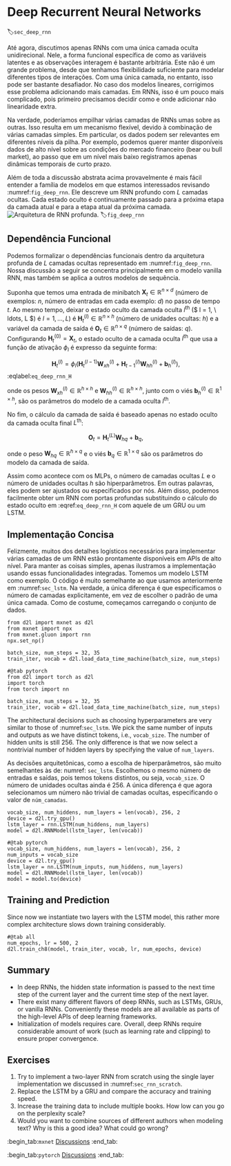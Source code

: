 # Deep Recurrent Neural Networks

:label:`sec_deep_rnn`

Até agora, discutimos apenas RNNs com uma única camada oculta unidirecional.
Nele, a forma funcional específica de como as variáveis latentes e as observações interagem é bastante arbitrária.
Este não é um grande problema, desde que tenhamos flexibilidade suficiente para modelar diferentes tipos de interações.
Com uma única camada, no entanto, isso pode ser bastante desafiador.
No caso dos modelos lineares,
corrigimos esse problema adicionando mais camadas.
Em RNNs, isso é um pouco mais complicado, pois primeiro precisamos decidir como e onde adicionar não linearidade extra.

Na verdade,
poderíamos empilhar várias camadas de RNNs umas sobre as outras. Isso resulta em um mecanismo flexível,
devido à combinação de várias camadas simples. Em particular, os dados podem ser relevantes em diferentes níveis da pilha. Por exemplo, podemos querer manter disponíveis dados de alto nível sobre as condições do mercado financeiro (bear ou bull market), ao passo que em um nível mais baixo registramos apenas dinâmicas temporais de curto prazo.

Além de toda a discussão abstrata acima
provavelmente é mais fácil entender a família de modelos em que estamos interessados revisando :numref:`fig_deep_rnn`. Ele descreve um RNN profundo com $L$ camadas ocultas.
Cada estado oculto é continuamente passado para a próxima etapa da camada atual e para a etapa atual da próxima camada.
![Arquitetura de RNN profunda.](../img/deep-rnn.svg)
:label:`fig_deep_rnn`

## Dependência Funcional

Podemos formalizar o
dependências funcionais
dentro da arquitetura profunda
de $L$ camadas ocultas
representado em :numref:`fig_deep_rnn`.
Nossa discussão a seguir se concentra principalmente em
o modelo vanilla RNN,
mas também se aplica a outros modelos de sequência.

Suponha que temos uma entrada de minibatch
$\mathbf{X}_t \in \mathbb{R}^{n \times d}$ (número de exemplos: $n$, número de entradas em cada exemplo: $d$) no passo de tempo $t$.
Ao mesmo tempo,
deixar
o estado oculto da camada oculta $l^\mathrm{th}$ ($ l = 1, \ ldots, L $) é $l=1,\ldots,L$) é $\mathbf{H}_t^{(l)}  \in \mathbb{R}^{n \times h}$ (número de unidades ocultas: $h$)
e
a variável da camada de saída é $\mathbf{O}_t \in \mathbb{R}^{n \times q}$ (número de saídas: $q$).
Configurando $\mathbf{H}_t^{(0)} = \mathbf{X}_t$,
o estado oculto de
a camada oculta $l^\mathrm{th}$
que usa a função de ativação $\phi_l$
é expresso da seguinte forma:

$$\mathbf{H}_t^{(l)} = \phi_l(\mathbf{H}_t^{(l-1)} \mathbf{W}_{xh}^{(l)} + \mathbf{H}_{t-1}^{(l)} \mathbf{W}_{hh}^{(l)}  + \mathbf{b}_h^{(l)}),$$
:eqlabel:`eq_deep_rnn_H`

onde os pesos $\mathbf{W}_{xh}^{(l)} \in \mathbb{R}^{h \times h}$ e $\mathbf{W}_{hh}^{(l)} \in \mathbb{R}^{h \times h}$, junto com
o viés $\mathbf{b}_h^{(l)} \in \mathbb{R}^{1 \times h}$, são os parâmetros do modelo de
a camada oculta $l^\mathrm{th}$.

No fim,
o cálculo da camada de saída é baseado apenas no estado oculto da camada oculta final $L^\mathrm{th}$:

$$\mathbf{O}_t = \mathbf{H}_t^{(L)} \mathbf{W}_{hq} + \mathbf{b}_q,$$

onde o peso $\mathbf{W}_{hq} \in \mathbb{R}^{h \times q}$ e o viés $\mathbf{b}_q \in \mathbb{R}^{1 \times q}$ são os parâmetros do modelo da camada de saída.

Assim como acontece com os MLPs, o número de camadas ocultas $L$ e o número de unidades ocultas $h$ são hiperparâmetros.
Em outras palavras, eles podem ser ajustados ou especificados por nós.
Além disso, podemos facilmente
obter um RNN com portas profundas
substituindo
o cálculo do estado oculto em
:eqref:`eq_deep_rnn_H`
com aquele de um GRU ou um LSTM.


## Implementação Concisa

Felizmente, muitos dos detalhes logísticos necessários para implementar várias camadas de um RNN estão prontamente disponíveis em APIs de alto nível.
Para manter as coisas simples, apenas ilustramos a implementação usando essas funcionalidades integradas.
Tomemos um modelo LSTM como exemplo.
O código é muito semelhante ao que usamos anteriormente em :numref:`sec_lstm`.
Na verdade, a única diferença é que especificamos o número de camadas explicitamente, em vez de escolher o padrão de uma única camada.
Como de costume, começamos carregando o conjunto de dados.

```{.python .input}
from d2l import mxnet as d2l
from mxnet import npx
from mxnet.gluon import rnn
npx.set_np()

batch_size, num_steps = 32, 35
train_iter, vocab = d2l.load_data_time_machine(batch_size, num_steps)
```

```{.python .input}
#@tab pytorch
from d2l import torch as d2l
import torch
from torch import nn

batch_size, num_steps = 32, 35
train_iter, vocab = d2l.load_data_time_machine(batch_size, num_steps)
```

The architectural decisions such as choosing hyperparameters are very similar to those of :numref:`sec_lstm`. 
We pick the same number of inputs and outputs as we have distinct tokens, i.e., `vocab_size`.
The number of hidden units is still 256.
The only difference is that we now select a nontrivial number of hidden layers by specifying the value of `num_layers`.

As decisões arquitetônicas, como a escolha de hiperparâmetros, são muito semelhantes às de: numref: `sec_lstm`.
Escolhemos o mesmo número de entradas e saídas, pois temos tokens distintos, ou seja, `vocab_size`.
O número de unidades ocultas ainda é 256.
A única diferença é que agora selecionamos um número não trivial de camadas ocultas, especificando o valor de `núm_camadas`.

```{.python .input}
vocab_size, num_hiddens, num_layers = len(vocab), 256, 2
device = d2l.try_gpu()
lstm_layer = rnn.LSTM(num_hiddens, num_layers)
model = d2l.RNNModel(lstm_layer, len(vocab))
```

```{.python .input}
#@tab pytorch
vocab_size, num_hiddens, num_layers = len(vocab), 256, 2
num_inputs = vocab_size
device = d2l.try_gpu()
lstm_layer = nn.LSTM(num_inputs, num_hiddens, num_layers)
model = d2l.RNNModel(lstm_layer, len(vocab))
model = model.to(device)
```

## Training and Prediction

Since now we instantiate two layers with the LSTM model, this rather more complex architecture slows down training considerably.

```{.python .input}
#@tab all
num_epochs, lr = 500, 2
d2l.train_ch8(model, train_iter, vocab, lr, num_epochs, device)
```

## Summary

* In deep RNNs, the hidden state information is passed to the next time step of the current layer and the current time step of the next layer.
* There exist many different flavors of deep RNNs, such as LSTMs, GRUs, or vanilla RNNs. Conveniently these models are all available as parts of the high-level APIs of deep learning frameworks.
* Initialization of models requires care. Overall, deep RNNs require considerable amount of work (such as learning rate and clipping) to ensure proper convergence.

## Exercises

1. Try to implement a two-layer RNN from scratch using the single layer implementation we discussed in :numref:`sec_rnn_scratch`.
2. Replace the LSTM by a GRU and compare the accuracy and training speed.
3. Increase the training data to include multiple books. How low can you go on the perplexity scale?
4. Would you want to combine sources of different authors when modeling text? Why is this a good idea? What could go wrong?

:begin_tab:`mxnet`
[Discussions](https://discuss.d2l.ai/t/340)
:end_tab:

:begin_tab:`pytorch`
[Discussions](https://discuss.d2l.ai/t/1058)
:end_tab:
<!--stackedit_data:
eyJoaXN0b3J5IjpbMTIxNzE3NDM1NV19
-->